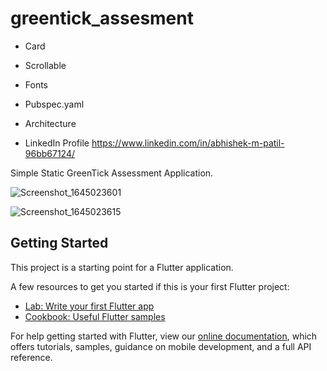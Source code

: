 # greentick_assesment

- Card
- Scrollable
- Fonts
- Pubspec.yaml
- Architecture 

- LinkedIn Profile
https://www.linkedin.com/in/abhishek-m-patil-96bb67124/

Simple Static GreenTick Assessment Application.

![Screenshot_1645023601](https://user-images.githubusercontent.com/31755475/154295043-fa297c5a-1ff0-4de5-8404-e8cd40560838.png)

![Screenshot_1645023615](https://user-images.githubusercontent.com/31755475/154295067-5e607f00-05af-4d55-9d9f-52c165023864.png)

## Getting Started

This project is a starting point for a Flutter application.

A few resources to get you started if this is your first Flutter project:

- [Lab: Write your first Flutter app](https://flutter.dev/docs/get-started/codelab)
- [Cookbook: Useful Flutter samples](https://flutter.dev/docs/cookbook)

For help getting started with Flutter, view our
[online documentation](https://flutter.dev/docs), which offers tutorials,
samples, guidance on mobile development, and a full API reference.

